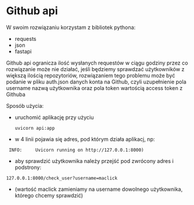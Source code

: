 
# Github api

W swoim rozwiązaniu korzystam z bibliotek pythona:
 - requests
 - json
 - fastapi

Github api ogranicza ilość wysłanych requestów w ciągu godziny 
przez co rozwiązanie może nie działać, jeśli będziemy sprawdzać 
użytkowników z większą ilością repozytoriów, 
rozwiązaniem tego problemu może być podanie w pliku auth.json danych
konta na Github, czyli uzupełnienie pola username nazwą użytkownika
oraz pola token wartością access token z Githuba

Sposób użycia:
 - uruchomić aplikację przy użyciu
      ```
      uvicorn api:app
      ```
 - w 4 linii pojawia się adres, pod którym działa aplikacj, np:
 ```
  INFO:     Uvicorn running on http://127.0.0.1:8000)
```
 - aby sprawdzić użytkownika należy przejść pod zwrócony adres
   i podstrony:
```
127.0.0.1:8000/check_user?username=maclick
```
-  (wartość maclick zamieniamy na username dowolnego użytkownika, którego chcemy sprawdzić)

